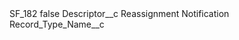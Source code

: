 <?xml version="1.0" encoding="UTF-8"?>
<CustomMetadata xmlns="http://soap.sforce.com/2006/04/metadata" xmlns:xsi="http://www.w3.org/2001/XMLSchema-instance" xmlns:xsd="http://www.w3.org/2001/XMLSchema">
    <label>SF_182</label>
    <protected>false</protected>
    <values>
        <field>Descriptor__c</field>
        <value xsi:type="xsd:string">Reassignment Notification</value>
    </values>
    <values>
        <field>Record_Type_Name__c</field>
        <value xsi:nil="true"/>
    </values>
</CustomMetadata>
